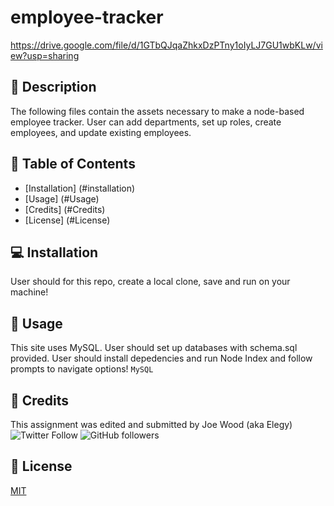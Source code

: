 # employee-tracker

https://drive.google.com/file/d/1GTbQJqaZhkxDzPTny1oIyLJ7GU1wbKLw/view?usp=sharing

## :newspaper: Description 
The following files contain the assets necessary to make a node-based employee tracker. User can add departments, set up roles, create employees, and update existing employees.

## :bookmark_tabs: Table of Contents 

* [Installation] (#installation)
* [Usage] (#Usage)
* [Credits] (#Credits)
* [License] (#License)

## 💻 Installation  

User should for this repo, create a local clone, save and run on your machine!

## :floppy_disk: Usage
This site uses MySQL. User should set up databases with schema.sql provided. User should install depedencies and run Node Index and follow prompts to navigate options!
`MySQL`

## :card_index: Credits 

This assignment was edited and submitted by Joe Wood (aka Elegy) <br>
<img alt="Twitter Follow" src="https://img.shields.io/twitter/follow/xx_elegy_xx_?label=Elegy&style=social">
<img alt="GitHub followers" src="https://img.shields.io/github/followers/xxelegyxx?label=Follow&style=social">

## :ticket: License 

[MIT](https://choosealicense.com/licenses/mit/)

